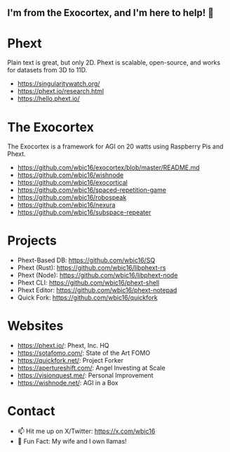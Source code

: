 ## I'm from the Exocortex, and I'm here to help! 👋

# Phext
Plain text is great, but only 2D. Phext is scalable, open-source, and works for datasets from 3D to 11D.
- https://singularitywatch.org/
- https://phext.io/research.html
- https://hello.phext.io/

# The Exocortex
The Exocortex is a framework for AGI on 20 watts using Raspberry Pis and Phext.

- https://github.com/wbic16/exocortex/blob/master/README.md
- https://github.com/wbic16/wishnode
- https://github.com/wbic16/exocortical
- https://github.com/wbic16/spaced-repetition-game
- https://github.com/wbic16/robospeak
- https://github.com/wbic16/nexura
- https://github.com/wbic16/subspace-repeater

# Projects
- Phext-Based DB: https://github.com/wbic16/SQ
- Phext (Rust): https://github.com/wbic16/libphext-rs
- Phext (Node): https://github.com/wbic16/libphext-node
- Phext CLI: https://github.com/wbic16/phext-shell
- Phext Editor: https://github.com/wbic16/phext-notepad
- Quick Fork: https://github.com/wbic16/quickfork

# Websites
- https://phext.io/: Phext, Inc. HQ
- https://sotafomo.com/: State of the Art FOMO
- https://quickfork.net/: Project Forker
- https://apertureshift.com/: Angel Investing at Scale
- https://visionquest.me/: Personal Improvement
- https://wishnode.net/: AGI in a Box

# Contact
- 📫 Hit me up on X/Twitter: https://x.com/wbic16
- 🦙 Fun Fact: My wife and I own llamas!
